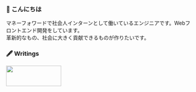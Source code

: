 ### 👋 こんにちは
<p>マネーフォワードで社会人インターンとして働いているエンジニアです。Webフロントエンド開発をしています。
  <br>革新的なもの、社会に大きく貢献できるものが作りたいです。
</p>

### 🖋 Writings
<a href="https://qiita.com/wozitto" target="_blank" rel="noopener noreferrer">
  <img src="https://user-images.githubusercontent.com/74745265/153753636-2c499bf0-72f5-4111-856b-c394327a45d1.png" width="150px" height="56px">
</a>

